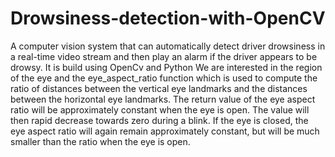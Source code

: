 # Drowsiness-detection-with-OpenCV
A computer vision system that can automatically detect driver drowsiness in a real-time video stream 
and then play an alarm if the driver appears to be drowsy.
It is build using OpenCv and Python 
We are interested in the region of the eye and the eye_aspect_ratio function which is used to compute the ratio of distances between 
the vertical eye landmarks and the distances between the horizontal eye landmarks.
The return value of the eye aspect ratio will be approximately constant when the eye is open.
The value will then rapid decrease towards zero during a blink.
If the eye is closed, the eye aspect ratio will again remain approximately constant, 
but will be much smaller than the ratio when the eye is open.





